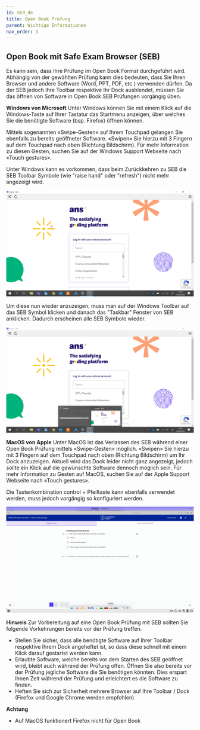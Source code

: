 ```yaml
---
id: SEB_de
title: Open Book Prüfung
parent: Wichtige Informationen
nav_order: 3
---
```


## Open Book mit Safe Exam Browser (SEB)
Es kann sein, dass Ihre Prüfung im Open Book Format durchgeführt wird. Abhängig von der gewählten Prüfung kann dies bedeuten, dass Sie Ihren Browser und andere Software (Word, PPT, PDF, etc.) verwenden dürfen. Da der SEB jedoch Ihre Toolbar respektive Ihr Dock ausblendet, müssen Sie das öffnen von Software in Open Book SEB Prüfungen vorgängig üben.

**Windows von Microsoft**
Unter Windows können Sie mit einem Klick auf die Windows-Taste auf Ihrer Tastatur das Startmenu anzeigen, über welches Sie die benötigte Software (bsp. Firefox) öffnen können.

Mittels sogenannten «Swipe-Gesten» auf Ihrem Touchpad gelangen Sie ebenfalls zu bereits geöffneter Software. «Swipen» Sie hierzu mit 3 Fingern auf dem Touchpad nach oben (Richtung Bildschirm). Für mehr Information zu diesen Gesten, suchen Sie auf der Windows Support Webseite nach «Touch gestures».

Unter Windows kann es vorkommen, dass beim Zurückkehren zu SEB die SEB Toolbar Symbole (wie "raise hand" oder "refresh") nicht mehr angezeigt wird.

[![openbook_sebtoolbar_01](assets/openbook_sebtoolbar_01.jpg)](assets/openbook_sebtoolbar_01.jpg)

Um diese nun wieder anzuzeigen, muss man auf der Windows Toolbar auf das SEB Symbol klicken und danach das "Taskbar" Fenster von SEB anklicken. Dadurch erscheinen alle SEB Symbole wieder.

[![openbook_sebtoolbar_02](assets/openbook_sebtoolbar_02.jpg)](assets/openbook_sebtoolbar_02.jpg)

**MacOS von Apple**
Unter MacOS ist das Verlassen des SEB während einer Open Book Prüfung mittels «Swipe-Gesten» möglich. «Swipen» Sie hierzu mit 3 Fingern auf dem Touchpad nach oben (Richtung Bildschirm) um Ihr Dock anzuzeigen. Aktuell wird das Dock leider nicht ganz angezeigt, jedoch sollte ein Klick auf die gewünschte Software dennoch möglich sein. Für mehr Information zu Gesten auf MacOS, suchen Sie auf der Apple Support Webseite nach «Touch gestures».

Die Tastenkombination control + Pfeiltaste kann ebenfalls verwendet werden, muss jedoch vorgängig so konfiguriert werden.

[![icons-openbook_dock](assets/openbook_dock.jpg)](assets/openbook_dock.jpg)

**Hinweis**
Zur Vorbereitung auf eine Open Book Prüfung mit SEB sollten Sie folgende Vorkehrungen bereits vor der Prüfung treffen.
* Stellen Sie sicher, dass alle benötigte Software auf Ihrer Toolbar respektive Ihrem Dock angeheftet ist, so dass diese schnell mit einem Klick darauf gestartet werden kann.
* Erlaubte Software, welche bereits vor dem Starten des SEB geöffnet wird, bleibt auch während der Prüfung offen. Öffnen Sie also bereits vor der Prüfung jegliche Software die Sie benötigen könnten. Dies erspart Ihnen Zeit während der Prüfung und erleichtert es die Software zu finden.
* Heften Sie sich zur Sicherheit mehrere Browser auf Ihre Toolbar / Dock (Firefox und Google Chrome werden empfohlen)

**Achtung**
* Auf MacOS funktionert Firefox nicht für Open Book
